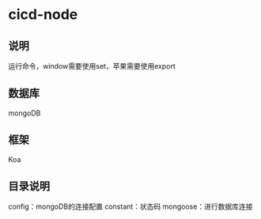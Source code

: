 <!--
 * @Author: bingbing.geng
 * @Date: 2022-11-02 09:43:33
 * @LastEditTime: 2022-11-02 09:48:41
 * @FilePath: \cicd-node\README.md
-->
# cicd-node
## 说明
运行命令，window需要使用set，苹果需要使用export

## 数据库
mongoDB

## 框架
Koa
## 目录说明
config：mongoDB的连接配置
constant：状态码
mongoose：进行数据库连接
